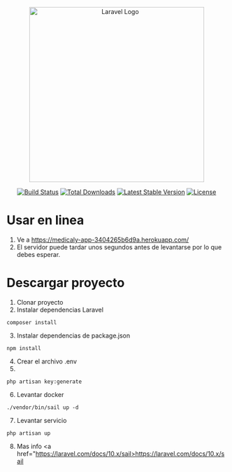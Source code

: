 <p align="center"><a href="https://laravel.com" target="_blank"><img src="https://raw.githubusercontent.com/laravel/art/master/logo-lockup/5%20SVG/2%20CMYK/1%20Full%20Color/laravel-logolockup-cmyk-red.svg" width="400" alt="Laravel Logo"></a></p>

<p align="center">
<a href="https://travis-ci.org/laravel/framework"><img src="https://travis-ci.org/laravel/framework.svg" alt="Build Status"></a>
<a href="https://packagist.org/packages/laravel/framework"><img src="https://img.shields.io/packagist/dt/laravel/framework" alt="Total Downloads"></a>
<a href="https://packagist.org/packages/laravel/framework"><img src="https://img.shields.io/packagist/v/laravel/framework" alt="Latest Stable Version"></a>
<a href="https://packagist.org/packages/laravel/framework"><img src="https://img.shields.io/packagist/l/laravel/framework" alt="License"></a>
</p>

# Usar en linea
1. Ve a <a href="https://medicaly-app-3404265b6d9a.herokuapp.com/">https://medicaly-app-3404265b6d9a.herokuapp.com/</a>
2. El servidor puede tardar unos segundos antes de levantarse por lo que debes esperar.

# Descargar proyecto
1. Clonar proyecto
2. Instalar dependencias Laravel
```
composer install
```
3. Instalar dependencias de package.json
```
npm install
```

4. Crear el archivo .env
5.
```
php artisan key:generate
```

6. Levantar docker
```
./vendor/bin/sail up -d
```

7. Levantar servicio
```
php artisan up
```

8. Mas info <a href="https://laravel.com/docs/10.x/sail>https://laravel.com/docs/10.x/sail</a>
